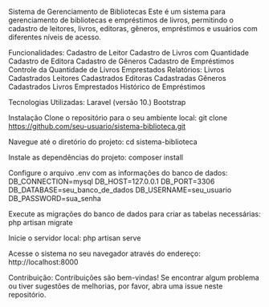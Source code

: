 Sistema de Gerenciamento de Bibliotecas
Este é um sistema para gerenciamento de bibliotecas e empréstimos de livros, permitindo o cadastro de leitores, livros, editoras, gêneros, empréstimos e usuários com diferentes níveis de acesso.

Funcionalidades:
Cadastro de Leitor
Cadastro de Livros com Quantidade
Cadastro de Editora
Cadastro de Gêneros
Cadastro de Empréstimos
Controle da Quantidade de Livros Emprestados
Relatórios:
Livros Cadastrados
Leitores Cadastrados
Editoras Cadastradas
Gêneros Cadastrados
Livros Emprestados
Histórico de Empréstimos

Tecnologias Utilizadas:
Laravel (versão 10.)
Bootstrap 

Instalação
Clone o repositório para o seu ambiente local:
git clone https://github.com/seu-usuario/sistema-biblioteca.git


Navegue até o diretório do projeto:
cd sistema-biblioteca

Instale as dependências do projeto:
composer install

Configure o arquivo .env com as informações do banco de dados:
DB_CONNECTION=mysql
DB_HOST=127.0.0.1
DB_PORT=3306
DB_DATABASE=seu_banco_de_dados
DB_USERNAME=seu_usuario
DB_PASSWORD=sua_senha

Execute as migrações do banco de dados para criar as tabelas necessárias:
php artisan migrate

Inicie o servidor local:
php artisan serve

Acesse o sistema no seu navegador através do endereço: http://localhost:8000

Contribuição:
Contribuições são bem-vindas! Se encontrar algum problema ou tiver sugestões de melhorias, por favor, abra uma issue neste repositório.